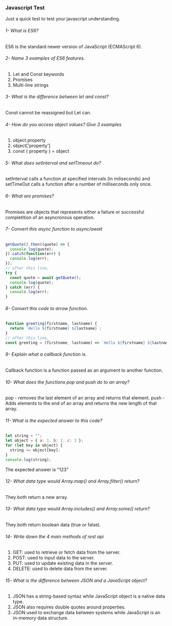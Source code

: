 ### Javascript Test

Just a quick test to test your javascript understanding.

###### 1- What is ES6?

ES6 is the standard newer version of JavaScript (ECMAScript 6).

###### 2- Name 3 examples of ES6 features.

1. Let and Const keywords
2. Promises
3. Multi-line strings

###### 3- What is the difference between let and const?

Const cannot be reassigned but Let can.

###### 4- How do you access object values? Give 3 examples

1. object.property
2. object['property']
3. const { property } = object

###### 5- What does setInterval and setTimeout do?

setInterval calls a function at specified intervals (in miliseconds) and setTimeOut calls a function after a number of milliseconds only once.

###### 6- What are promises?

Promises are objects that represents either a failure or successful completition of an asyncronous operation.

###### 7- Convert this async function to async/await

```js
getQuote().then((quote) => {
  console.log(quote);
}).catch(function(err) {
  console.log(err);
});
// after this line,
try {
  const quote = await getQuote();
  console.log(quote);
} catch (err) {
  console.log(err);
}
```
  
###### 8- Convert this code to arrow function.

```js
function greeting(firstname, lastname) {
  return `Hello ${firstname} ${lastname}`;
}
// after this line,
const greeting = (firstname, lastname) => `Hello ${firstname} ${lastname}`;
```

###### 9- Explain what a callback function is.

Callback function is a function passed as an argument to another function.

###### 10- What does the functions pop and push do to an array?

pop - removes the last element of an array and returns that element.
push - Adds elements to the end of an array and returns the new length of that array.

###### 11- What is the expected answer to this code?

```js
let string = "";
let object = { a: 1, b: 2, c: 3 };
for (let key in object) {
  string += object[key];
}
console.log(string);
```

The expected answer is "123"

###### 12- What data type would Array.map() and Array.filter() return?

They both return a new array.

###### 13- What data type would Array.includes() and Array.some() return?

They both return boolean data (true or false).

###### 14- Write down the 4 main methods of rest api

1. GET: used to retrieve or fetch data from the server.
2. POST: used to input data to the server.
3. PUT: used to update existing data in the server.
4. DELETE: used to delete data from the server.

###### 15- What is the difference between JSON and a JavaScript object?

1. JSON has a string-based syntaz while JavaScript object is a native data type.
2. JSON also requires double quotes around properties.
3. JSON used to exchange data between systems while JavaScript is an in-memory data structure.